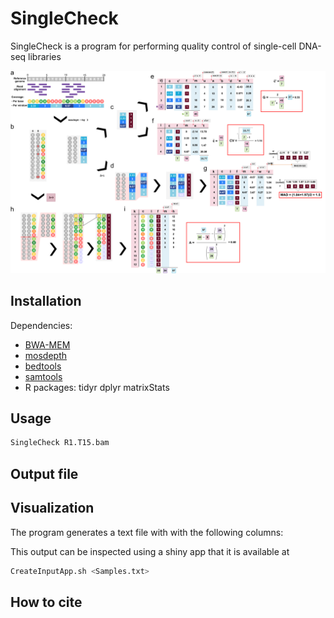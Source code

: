 # SingleCheck

SingleCheck is a program for performing quality control of single-cell DNA-seq libraries

![](Workflow-SingleCheck.png)<!-- .element height="10%" width="10%" -->

## Installation

Dependencies:
- [BWA-MEM](https://github.com/lh3/bwa)
- [mosdepth](https://github.com/brentp/mosdepth)
- [bedtools](https://bedtools.readthedocs.io/en/latest/)
- [samtools](http://www.htslib.org/)
- R packages: 
	tidyr
	dplyr
	matrixStats 

## Usage

```bash
SingleCheck R1.T15.bam 
```

## Output file


##  Visualization

The program generates a text file with with the following columns:


This output can be inspected using a shiny app that it is available at 

```bash
CreateInputApp.sh <Samples.txt>
```


## How to cite
